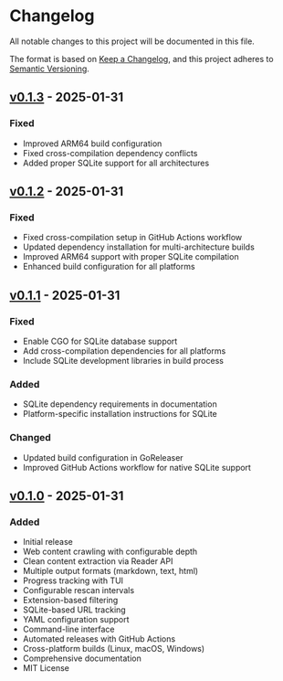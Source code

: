 # Changelog

All notable changes to this project will be documented in this file.

The format is based on [Keep a Changelog](https://keepachangelog.com/en/1.0.0/),
and this project adheres to [Semantic Versioning](https://semver.org/spec/v2.0.0.html).

## [v0.1.3] - 2025-01-31

### Fixed
- Improved ARM64 build configuration
- Fixed cross-compilation dependency conflicts
- Added proper SQLite support for all architectures

## [v0.1.2] - 2025-01-31

### Fixed
- Fixed cross-compilation setup in GitHub Actions workflow
- Updated dependency installation for multi-architecture builds
- Improved ARM64 support with proper SQLite compilation
- Enhanced build configuration for all platforms

## [v0.1.1] - 2025-01-31

### Fixed
- Enable CGO for SQLite database support
- Add cross-compilation dependencies for all platforms
- Include SQLite development libraries in build process

### Added
- SQLite dependency requirements in documentation
- Platform-specific installation instructions for SQLite

### Changed
- Updated build configuration in GoReleaser
- Improved GitHub Actions workflow for native SQLite support

## [v0.1.0] - 2025-01-31

### Added
- Initial release
- Web content crawling with configurable depth
- Clean content extraction via Reader API
- Multiple output formats (markdown, text, html)
- Progress tracking with TUI
- Configurable rescan intervals
- Extension-based filtering
- SQLite-based URL tracking
- YAML configuration support
- Command-line interface
- Automated releases with GitHub Actions
- Cross-platform builds (Linux, macOS, Windows)
- Comprehensive documentation
- MIT License

[v0.1.3]: https://github.com/ncecere/stripper/releases/tag/v0.1.3
[v0.1.2]: https://github.com/ncecere/stripper/releases/tag/v0.1.2
[v0.1.1]: https://github.com/ncecere/stripper/releases/tag/v0.1.1
[v0.1.0]: https://github.com/ncecere/stripper/releases/tag/v0.1.0

